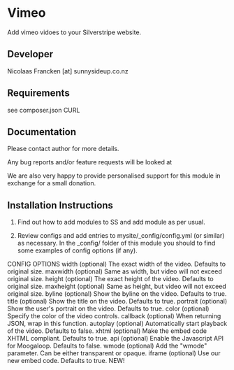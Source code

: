 Vimeo
================================================================================

Add vimeo vidoes to your Silverstripe website.


Developer
-----------------------------------------------
Nicolaas Francken [at] sunnysideup.co.nz


Requirements
-----------------------------------------------
see composer.json
CURL


Documentation
-----------------------------------------------
Please contact author for more details.

Any bug reports and/or feature requests will be
looked at

We are also very happy to provide personalised support
for this module in exchange for a small donation.


Installation Instructions
-----------------------------------------------
1. Find out how to add modules to SS and add module as per usual.


2. Review configs and add entries to mysite/_config/config.yml
(or similar) as necessary.
In the _config/ folder of this module
you should to find some examples of config options (if any).

CONFIG OPTIONS
width (optional) The exact width of the video. Defaults to original size.
maxwidth (optional) Same as width, but video will not exceed original size.
height (optional) The exact height of the video. Defaults to original size.
maxheight (optional) Same as height, but video will not exceed original size.
byline (optional) Show the byline on the video. Defaults to true.
title (optional) Show the title on the video. Defaults to true.
portrait (optional) Show the user's portrait on the video. Defaults to true.
color (optional) Specify the color of the video controls.
callback (optional) When returning JSON, wrap in this function.
autoplay (optional) Automatically start playback of the video. Defaults to false.
xhtml (optional) Make the embed code XHTML compliant. Defaults to true.
api (optional) Enable the Javascript API for Moogaloop. Defaults to false.
wmode (optional) Add the "wmode" parameter. Can be either transparent or opaque.
iframe (optional) Use our new embed code. Defaults to true. NEW!
